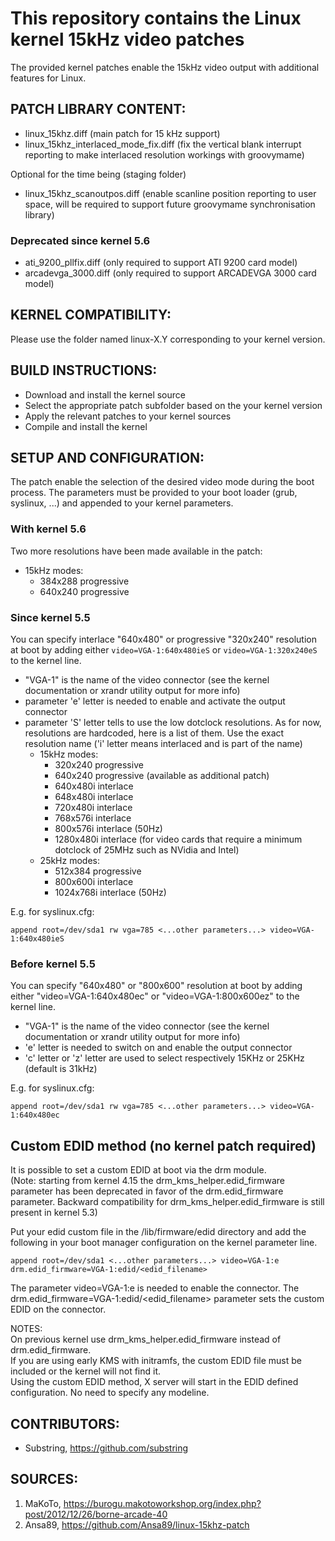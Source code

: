 # This repository contains the Linux kernel 15kHz video patches

The provided kernel patches enable the 15kHz video output with additional features for Linux.

## PATCH LIBRARY CONTENT:

- linux_15khz.diff (main patch for 15 kHz support)
- linux_15khz_interlaced_mode_fix.diff (fix the vertical blank interrupt reporting to make interlaced resolution workings with groovymame)

Optional for the time being (staging folder)

- linux_15khz_scanoutpos.diff (enable scanline position reporting to user space, will be required to support future groovymame synchronisation library)

### Deprecated since kernel 5.6
- ati_9200_pllfix.diff (only required to support ATI 9200 card model)
- arcadevga_3000.diff (only required to support ARCADEVGA 3000 card model)

## KERNEL COMPATIBILITY:

Please use the folder named linux-X.Y corresponding to your kernel version.

## BUILD INSTRUCTIONS:

- Download and install the kernel source
- Select the appropriate patch subfolder based on the your kernel version
- Apply the relevant patches to your kernel sources
- Compile and install the kernel

## SETUP AND CONFIGURATION:

The patch enable the selection of the desired video mode during the boot process.
The parameters must be provided to your boot loader (grub, syslinux, ...) and appended to your kernel parameters.

### With kernel 5.6

Two more resolutions have been made available in the patch:
  - 15kHz modes:
    - 384x288 progressive
    - 640x240 progressive

### Since kernel 5.5
You can specify interlace "640x480" or progressive "320x240" resolution at boot by adding either `video=VGA-1:640x480ieS` or `video=VGA-1:320x240eS` to the kernel line.

- "VGA-1" is the name of the video connector (see the kernel documentation or xrandr utility output for more info)
- parameter 'e' letter is needed to enable and activate the output connector
- parameter 'S' letter tells to use the low dotclock resolutions. As for now, resolutions are hardcoded, here is a list of them. Use the exact resolution name ('i' letter means interlaced and is part of the name)
  - 15kHz modes:
    - 320x240 progressive
    - 640x240 progressive (available as additional patch)
    - 640x480i interlace
    - 648x480i interlace
    - 720x480i interlace
    - 768x576i interlace
    - 800x576i interlace (50Hz)
    - 1280x480i interlace (for video cards that require a minimum dotclock of 25MHz such as NVidia and Intel)
  - 25kHz modes:
    - 512x384 progressive
    - 800x600i interlace
    - 1024x768i interlace (50Hz)

E.g. for syslinux.cfg:

```
append root=/dev/sda1 rw vga=785 <...other parameters...> video=VGA-1:640x480ieS
```

### Before kernel 5.5
You can specify "640x480" or "800x600" resolution at boot by adding either "video=VGA-1:640x480ec" or "video=VGA-1:800x600ez" to the kernel line.

- "VGA-1" is the name of the video connector (see the kernel documentation or xrandr utility output for more info)
- 'e' letter is needed to switch on and enable the output connector
- 'c' letter or 'z' letter are used to select respectively 15KHz or 25KHz (default is 31kHz)

E.g. for syslinux.cfg:

```
append root=/dev/sda1 rw vga=785 <...other parameters...> video=VGA-1:640x480ec
```

## Custom EDID method (no kernel patch required)

It is possible to set a custom EDID at boot via the drm module.  
(Note: starting from kernel 4.15 the drm_kms_helper.edid_firmware parameter has been deprecated in favor of the drm.edid_firmware parameter. Backward compatibility for drm_kms_helper.edid_firmware is still present in kernel 5.3)

Put your edid custom file in the /lib/firmware/edid directory and add the following in your boot manager configuration on the kernel parameter line.
```
append root=/dev/sda1 <...other parameters...> video=VGA-1:e drm.edid_firmware=VGA-1:edid/<edid_filename>
```
The parameter video=VGA-1:e is needed to enable the connector. The drm.edid_firmware=VGA-1:edid/<edid_filename> parameter sets the custom EDID on the connector.  
    

NOTES:  
    On previous kernel use drm_kms_helper.edid_firmware instead of drm.edid_firmware.  
    If you are using early KMS with initramfs, the custom EDID file must be included or the kernel will not find it.  
    Using the custom EDID method, X server will start in the EDID defined configuration. No need to specify any modeline.  

## CONTRIBUTORS:

- Substring, https://github.com/substring

## SOURCES:

1. MaKoTo, https://burogu.makotoworkshop.org/index.php?post/2012/12/26/borne-arcade-40
2. Ansa89, https://github.com/Ansa89/linux-15khz-patch
